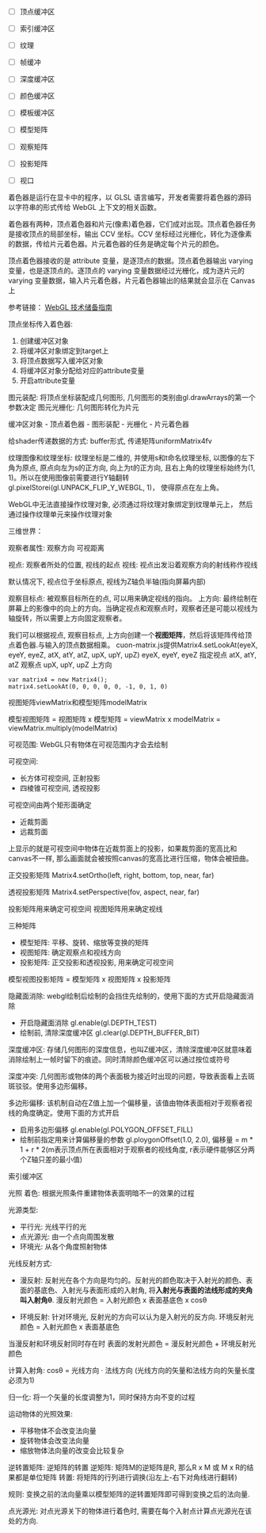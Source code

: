 - [ ] 顶点缓冲区
- [ ] 索引缓冲区
- [ ] 纹理
- [ ] 帧缓冲
- [ ] 深度缓冲区
- [ ] 颜色缓冲区
- [ ] 模板缓冲区

- [ ] 模型矩阵
- [ ] 观察矩阵
- [ ] 投影矩阵 
- [ ] 视口

着色器是运行在显卡中的程序，以 GLSL 语言编写，开发者需要将着色器的源码以字符串的形式传给 WebGL 上下文的相关函数。

着色器有两种，顶点着色器和片元(像素)着色器，它们成对出现。顶点着色器任务是接收顶点的局部坐标，输出 CCV 坐标。CCV 坐标经过光栅化，转化为逐像素的数据，传给片元着色器。片元着色器的任务是确定每个片元的颜色。

顶点着色器接收的是 attribute 变量，是逐顶点的数据。顶点着色器输出 varying 变量，也是逐顶点的。逐顶点的 varying 变量数据经过光栅化，成为逐片元的 varying 变量数据，输入片元着色器，片元着色器输出的结果就会显示在 Canvas 上


参考链接：
[WebGL 技术储备指南](http://blog.csdn.net/happyduoduo1/article/details/51810137)

顶点坐标传入着色器:
1. 创建缓冲区对象
2. 将缓冲区对象绑定到target上
3. 将顶点数据写入缓冲区对象
4. 将缓冲区对象分配给对应的attribute变量
5. 开启attribute变量


图元装配: 将顶点坐标装配成几何图形, 几何图形的类别由gl.drawArrays的第一个参数决定
图元光栅化: 几何图形转化为片元

缓冲区对象 - 顶点着色器 - 图形装配 - 光栅化 - 片元着色器

给shader传递数据的方式:
buffer形式, 传递矩阵uniformMatrix4fv

纹理图像和纹理坐标:
纹理坐标是二维的, 并使用s和t命名纹理坐标, 以图像的左下角为原点, 原点向左为s的正方向, 向上为t的正方向, 且右上角的纹理坐标始终为(1, 1)。所以在使用图像前需要进行Y轴翻转
gl.pixelStorei(gl.UNPACK_FLIP_Y_WEBGL, 1)， 使得原点在左上角。

WebGL中无法直接操作纹理对象, 必须通过将纹理对象绑定到纹理单元上， 然后通过操作纹理单元来操作纹理对象

三维世界：

观察者属性:
观察方向
可视距离

视点: 观察者所处的位置, 视线的起点
视线: 视点出发沿着观察方向的射线称作视线

默认情况下, 视点位于坐标原点, 视线为Z轴负半轴(指向屏幕内部)

观察目标点: 被观察目标所在的点, 可以用来确定视线的指向。
上方向: 最终绘制在屏幕上的影像中的向上的方向。当确定视点和观察点时，观察者还是可能以视线为轴旋转，所以需要上方向固定观察者。

我们可以根据视点, 观察目标点, 上方向创建一个**视图矩阵**，然后将该矩阵传给顶点着色器.与输入的顶点数据相乘。
cuon-matrix.js提供Matrix4.setLookAt(eyeX, eyeY, eyeZ, atX, atY, atZ, upX, upY, upZ)
eyeX, eyeY, eyeZ 指定视点
atX, atY, atZ 观察点
upX, upY, upZ 上方向

```
var matrix4 = new Matrix4();
matrix4.setLookAt(0, 0, 0, 0, 0, -1, 0, 1, 0)
```

视图矩阵viewMatrix和模型矩阵modelMatrix

模型视图矩阵
= 视图矩阵 x 模型矩阵 
= viewMatrix x modelMatrix 
= viewMatrix.multiply(modelMatrix)

可视范围:
WebGL只有物体在可视范围内才会去绘制

可视空间:
- 长方体可视空间, 正射投影
- 四棱锥可视空间, 透视投影

可视空间由两个矩形面确定
- 近裁剪面
- 远裁剪面

<canvas>上显示的就是可视空间中物体在近裁剪面上的投影，如果裁剪面的宽高比和canvas不一样, 那么画面就会被按照canvas的宽高比进行压缩，物体会被扭曲。

正交投影矩阵
Matrix4.setOrtho(left, right, bottom, top, near, far)

透视投影矩阵
Matrix4.setPerspective(fov, aspect, near, far)

投影矩阵用来确定可视空间
视图矩阵用来确定视线

三种矩阵
- 模型矩阵: 平移、旋转、缩放等变换的矩阵
- 视图矩阵: 确定观察点和视线方向
- 投影矩阵: 正交投影和透视投影, 用来确定可视空间

模型视图投影矩阵 = 模型矩阵 x 视图矩阵 x 投影矩阵

隐藏面消除: webgl绘制后绘制的会挡住先绘制的，使用下面的方式开启隐藏面消除
- 开启隐藏面消除 gl.enable(gl.DEPTH_TEST)
- 绘制前, 清除深度缓冲区 gl.clear(gl.DEPTH_BUFFER_BIT)

深度缓冲区: 存储几何图形的深度信息，也叫Z缓冲区，清除深度缓冲区就意味着消除绘制上一帧时留下的痕迹。同时清除颜色缓冲区可以通过按位或符号

深度冲突: 几何图形或物体的两个表面极为接近时出现的问题，导致表面看上去斑斑驳驳。使用多边形偏移。

多边形偏移: 该机制自动在Z值上加一个偏移量，该值由物体表面相对于观察者视线的角度确定。使用下面的方式开启
- 启用多边形偏移 gl.enable(gl.POLYGON_OFFSET_FILL)
- 绘制前指定用来计算偏移量的参数 gl.ploygonOffset(1.0, 2.0), 偏移量 = m * 1 + r * 2(m表示顶点所在表面相对于观察者的视线角度, r表示硬件能够区分两个Z轴只差的最小值)

索引缓冲区


光照
着色: 根据光照条件重建物体表面明暗不一的效果的过程

光源类型:
- 平行光: 光线平行的光
- 点光源光: 由一个点向周围发散
- 环境光: 从各个角度照射物体

光线反射方式:
- 漫反射: 反射光在各个方向是均匀的。反射光的颜色取决于入射光的颜色、表面的基底色、入射光与表面形成的入射角, 将**入射光与表面的法线形成的夹角叫入射角θ**.
漫反射光颜色 = 入射光颜色 x 表面基底色 x cosθ

- 环境反射: 针对环境光, 反射光的方向可以认为是入射光的反方向.
环境反射光颜色 = 入射光颜色 x 表面基底色

当漫反射和环境反射同时存在时
表面的发射光颜色 = 漫反射光颜色 + 环境反射光颜色

计算入射角:
cosθ = 光线方向 · 法线方向 (光线方向的矢量和法线方向的矢量长度必须为1)

归一化: 将一个矢量的长度调整为1，同时保持方向不变的过程

运动物体的光照效果:
- 平移物体不会改变法向量
- 旋转物体会改变法向量
- 缩放物体法向量的改变会比较复杂

逆转置矩阵: 逆矩阵的转置
逆矩阵: 矩阵M的逆矩阵是R, 那么R x M 或 M x R的结果都是单位矩阵
转置: 将矩阵的行列进行调换(沿左上-右下对角线进行翻转)

规则: 变换之前的法向量乘以模型矩阵的逆转置矩阵即可得到变换之后的法向量.



点光源光: 对点光源关下的物体进行着色时, 需要在每个入射点计算点光源光在该处的方向.